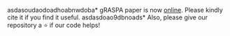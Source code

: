 asdasoudaodoadhoabnwdoba* gRASPA paper is now [online](https://pubs.acs.org/doi/10.1021/acs.jctc.4c01058). Please kindly cite it if you find it useful.
asdasdoao9dbnoads* Also, please give our repository a :star: if our code helps!
